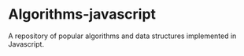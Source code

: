 # Algorithms-javascript
 A repository of popular algorithms and data structures implemented in Javascript.
